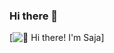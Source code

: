 ### Hi there 👋
[<img src="https://github.com/Saja5050/Saja5050/blob/main/intro.gif" alt="👋 Hi there! I'm Saja " title="👋 Hi there! I'm Saja"/>]
<!--
**Saja5050/Saja5050** is a ✨ _special_ ✨ repository because its `README.md` (this file) appears on your GitHub profile.

Here are some ideas to get you started:

- 🔭 I’m currently working on ...
- 🌱 I’m currently learning ...
- 👯 I’m looking to collaborate on ...
- 🤔 I’m looking for help with ...
- 💬 Ask me about ...
- 📫 How to reach me: ...
- 😄 Pronouns: ...
- ⚡ Fun fact: ...
-->
